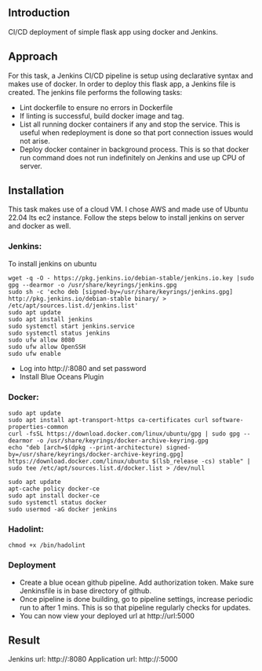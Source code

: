 ## Introduction
CI/CD deployment of simple flask app using docker and Jenkins.


## Approach
For this task, a Jenkins CI/CD pipeline is setup using declarative syntax and makes use of docker. In order to deploy this flask app, a Jenkins file is created. The jenkins file performs the following tasks:
- Lint dockerfile to ensure no errors in Dockerfile
- If linting is successful, build docker image and tag.
- List all running docker containers if any and stop the service. This is useful when redeployment is done so that port connection issues would not arise.
- Deploy docker container in background process. This is so that docker run command does not run indefinitely on Jenkins and use up CPU of server. 


## Installation
This task makes use of a cloud VM. I chose AWS and made use of Ubuntu 22.04 lts ec2 instance. Follow the steps below to install jenkins on server and docker as well.

### Jenkins:
To install jenkins on ubuntu
```
wget -q -O - https://pkg.jenkins.io/debian-stable/jenkins.io.key |sudo gpg --dearmor -o /usr/share/keyrings/jenkins.gpg
sudo sh -c 'echo deb [signed-by=/usr/share/keyrings/jenkins.gpg] http://pkg.jenkins.io/debian-stable binary/ > /etc/apt/sources.list.d/jenkins.list'
sudo apt update
sudo apt install jenkins
sudo systemctl start jenkins.service
sudo systemctl status jenkins
sudo ufw allow 8080
sudo ufw allow OpenSSH
sudo ufw enable
```
- Log into http://<url>:8080 and set password
- Install Blue Oceans Plugin

### Docker:
```
sudo apt update
sudo apt install apt-transport-https ca-certificates curl software-properties-common
curl -fsSL https://download.docker.com/linux/ubuntu/gpg | sudo gpg --dearmor -o /usr/share/keyrings/docker-archive-keyring.gpg
echo "deb [arch=$(dpkg --print-architecture) signed-by=/usr/share/keyrings/docker-archive-keyring.gpg] https://download.docker.com/linux/ubuntu $(lsb_release -cs) stable" | sudo tee /etc/apt/sources.list.d/docker.list > /dev/null

sudo apt update
apt-cache policy docker-ce
sudo apt install docker-ce
sudo systemctl status docker
sudo usermod -aG docker jenkins
```

### Hadolint:
```wget -0 /bin/hadolint https://github.com/hadolint/hadolint/releases/download/v2.10.0/hadolint-Linux-x86_64
chmod +x /bin/hadolint
```


### Deployment
- Create a blue ocean github pipeline. Add authorization token. Make sure Jenkinsfile is in base directory of github.
- Once pipeline is done building, go to pipeline settings, increase periodic run to after 1 mins. This is so that pipeline regularly checks for updates.
- You can now view your deployed url at http://url:5000


## Result
Jenkins url: http://<url>:8080
Application url: http://<url>:5000
